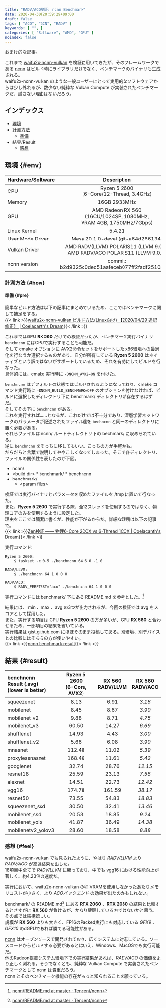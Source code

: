 ```yaml
---
title: "RADV/ACO検証: ncnn Benchmark"
date: 2020-04-30T20:59:29+09:00
draft: false
tags: [ "ACO", "GCN", "RADV" ]
keywords: [ "", ]
categories: [ "Software", "AMD", "GPU" ]
noindex: false
---
```


おまけ的な記事。  

これまで [waifu2x-ncnn-vulkan](https://github.com/nihui/waifu2x-ncnn-vulkan) を検証に用いてきたが、そのフレームワークである [ncnn](https://github.com/Tencent/ncnn) はビルド時にライブラリだけでなく、ベンチマークのバイナリも生成される。  
waifu2x-ncnn-vulkan のような一般ユーザーにとって実用的なソフトウェアからは少し外れるが、数少ない純粋な Vulkan Compute が実装されたベンチマークだ、試さない理由はないだろう。  

## インデックス

 * [環境](#env)
 * [計測方法](#how)
    * [準備](#pre)
 * [結果/Result](#result)
    * [感想](#feel)

## 環境 {#env}

| Hardware/Software | Description |
| :--- | :---: |
| CPU | Ryzen 5 2600<br>(6-Core/12-Thread, 3.4GHz)
| Memory | 16GB 2933MHz |
| GPU | AMD Radeon RX 560<br>(16CU/1024SP, 1080MHz,<br>VRAM 4GB, 1750MHz/7Gbps)
| Linux Kernel | 5.4.21 |
| User Mode Driver | Mesa 20.1.0-devel (git-a64d266134) |
| Vulkan Driver | AMD RADV(LLVM) POLARIS11 (LLVM 9.0.1)<br>AMD RADV/ACO POLARIS11 (LLVM 9.0.1) |
| ncnn version | commit: b2d9325c0dec51aafeceb077ff2fadf2510afc19 |

### 計測方法 {#how}
#### 準備 {#pre}
簡単なビルド方法は以下の記事にまとめているため、ここではベンチマークに関して補足をする。  
{{< link >}}[waifu2x-ncnn-vulkan ビルド方法(Linux向け) 【2020/04/29 追記修正】 | Coelacanth's Dream](/posts/2020/04/26/how-to-build-waifu2x-ncnn-vulkan-for-linux/#ncnn){{< /link >}}

これまではGPU **RX 560** だけでの検証だったが、ベンチマーク実行バイナリ `benchncnn` にはCPUで実行することも可能だ。  
そして cmake オプションに AVX2命令セットをサポートした x86環境への最適化を行なうか選択するものがあり、自分が所有している **Ryzen 5 2600** はネイティブという訳ではないがサポートしているため、それを有効にしてビルドを行なった。  
具体的には、cmake 実行時に `-DNCNN_AVX2=ON` を付けた。  

`benchncnn` はデフォルトの状態ではビルドされるようになっており、cmake コマンド実行時に `-DNCNN_BUILD_BENCHMARK=OFF` のオプションを付けなければ、ビルドに選択したディレクトリ下に benchmark/ ディレクトリが存在するはずだ。  
そしてその下に `benchncnn` がある。  
これを実行すれば……となるが、これだけでは不十分であり、深層学習ネットワークのパラメータが記述されたファイル達を `bechncnn` と同一のディレクトリに置く必要がある。  
それらファイルは ncnn/ ルートディレクトリ下の bechmark/ に収められている。  
逆に `benchncnn` をそっちに移してもいい。こっちの方が手軽かも。  
だらだらと言葉で説明してややこしくなってしまった。そこで各ディレクトリ、ファイルの関係性を表したのが下図。  

 * ncnn/
  * \<build dir\>
        * benchmark/
             * benchncnn
  * benchmark/
     * \<param files\>

<span>

検証では実行バイナリとパラメータを収めたファイルを /tmp に置いて行なった。  
また、**Ryzen 5 2600** で実行する際、全12スレッドを使用するのではなく、物理コアのみを使用するように設定した。  
理由をここでは簡潔に書くが、性能が下がるからだ。詳細な理屈は以下の記事で。  
{{< link >}}[Zen検証 ―― 物理6-Core 2CCX vs 6-Thread 1CCX | Coelacanth's Dream](/posts/2020/03/13/zen-phy-6core-2ccx-vs-6thread-1ccx/#前提){{< /link >}}


実行コマンド:  

    Ryzen 5 2600:  
        $ taskset -c 0-5 ./benchncnn 64 6 0 -1 0

    RADV/LLVM:  
        $ ./benchncnn 64 1 0 0 0

    RADV/ACO:  
        $ RADV_PERFTEST="aco" ./benchncnn 64 1 0 0 0

実行コマンドには benchmark/ 下にある README.md を参考とした。[^1]  

結果には、 min 、max 、avg の3つが出力されるが、今回の検証では avg をスコアとして採用した。  
また、実行する項目は CPU **Ryzen 5 2600** の方が多いが、GPU **RX 560** と合わせるため、一部項目の結果を省いている。  
実行結果は gist.github.com にほぼそのまま投稿してある。別環境、別デバイスとの比較にはそちらの方が使いやすい。  
{{< link >}}[ncnn benchmark result](https://gist.github.com/Umio-Yasuno/99356254f0d1eb69864955cc9c8d91a3){{< /link >}}

</span>

[^1]: [ncnn/README.md at master · Tencent/ncnn](https://github.com/Tencent/ncnn/blob/master/benchmark/README.md)

## 結果 {#result}

| benchncnn<br>Result (.avg)<br>(lower is better) | Ryzen 5 2600<br>(6-Core, AVX2) | RX 560<br>RADV/LLVM | RX 560<br>RADV/ACO |
| :--- | :---: | :---: | :---: |
| squeezenet | 8.13 | 6.91 | *3.16* |
| mobilenet | 8.45 | 8.67 | *3.90* |
| mobilenet\_v2 | 9.88 | 8.71 | *4.75* |
| mobilenet\_v3 | 60.50 | 14.27 | *6.69* |
| shufflenet | 14.93 | 4.43 | *3.00* |
| shufflenet\_v2 | 5.66 | 6.08 | *3.90* |
| mnasnet | 112.48 | 11.02 | *5.39* |
| proxylessnasnet | 168.46 | 11.61 | *5.42* |
| googlenet | 32.74 | 28.76 | *12.15* |
| resnet18 | 25.59 | 23.13 | *7.58* |
| alexnet | 14.51 | 22.73 | *12.42* |
| vgg16 | 174.78 | 161.59 | *38.17* |
| resnet50 | 73.55 | 54.83 | *18.83* |
| squeezenet_ssd | 30.50 | 32.41 | *13.46* |
| mobilenet_ssd | 20.53 | 18.85 | *9.24* |
| mobilenet_yolo | 41.87 | 36.49 | *14.38* |
| mobilenetv2_yolov3 | 28.60 | 18.58 | *8.88* |

### 感想 {#feel}
waifu2x-ncnn-vulkan でも見られたように、やはり *RADV/LLVM* より *RADV/ACO* が高速結果を出した。  
18項目中全てで *RADV/LLVM* に勝っており、中でも vgg16 における性能向上が著しく、約4.23倍の速度だ。  

実行において、waifu2x-ncnn-vulkan の程 VRAMを使用しなかったあたりメモリコストが小さく、より *ACOバックエンド* の効果が出たのかもしれない。  

benchmark/ の README.md[^1] にある **RTX 2060** 、**RTX 2080** の結果と比較するとさすがに **RX 560** が負けるが、かなり健闘している方ではないかと思う。その点では結構嬉しい。  
規模が **RX 560** よりも大きく、FP16のPacked実行にも対応している *GFX9* 、*GFX10* のdGPUであれば勝てる可能性がある。  

[ncnn](https://github.com/Tencent/ncnn) はオープンソースで開発されており、広くシステムに対応している。ソースコードからビルドする必要があるとはいえ、Windows、MacOSでも実行可能だ。  
他のRadeon搭載システム環境下での実行結果があれば、*RADV/ACO* の価値をより正しく測れる。そうでなくとも、純粋な Vulkan Compute で実装されたベンチマークとして ncnn は貴重だろう。  
ncnn とそのベンチマーク機能の存在がもっと知られることを願っている。  
